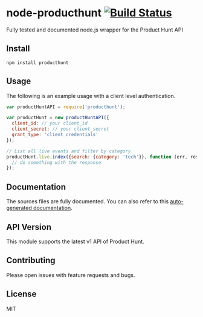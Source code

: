 # node-producthunt [![Build Status](https://travis-ci.org/sungwoncho/node-producthunt.svg?branch=master)](https://travis-ci.org/sungwoncho/node-producthunt)

Fully tested and documented node.js wrapper for the Product Hunt API

## Install

    npm install producthunt


## Usage

The following is an example usage with a client level authentication.

```javascript
var productHuntAPI = require('producthunt');

var productHunt = new productHuntAPI({
  client_id: // your client_id
  client_secret: // your client_secret
  grant_type: 'client_credentials'
});

// List all live events and filter by category
productHunt.live.index({search: {category: 'tech'}}, function (err, res) {
  // do something with the response
});
```

## Documentation

The sources files are fully documented. You can also refer to this
[auto-generated documentation](http://sungwoncho.github.io/node-producthunt/).


## API Version

This module supports the latest v1 API of Product Hunt.


## Contributing

Please open issues with feature requests and bugs.


## License

MIT
